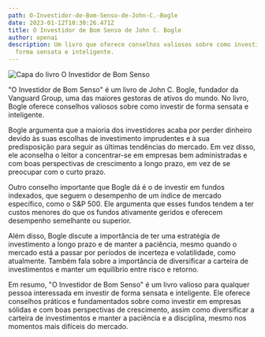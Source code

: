 ```yaml
---
path: O-Investidor-de-Bom-Senso-de-John-C.-Bogle
date: 2023-01-12T10:30:26.471Z
title: O Investidor de Bom Senso de John C. Bogle
author: openai
description: Um livro que oferece conselhos valiosos sobre como investir de
  forma sensata e inteligente.
---
```

![Capa do livro O Investidor de Bom Senso](/assets/71ckwtastul.jpeg "Capa do livro O Investidor de Bom Senso")

"O Investidor de Bom Senso" é um livro de John C. Bogle, fundador da Vanguard Group, uma das maiores gestoras de ativos do mundo. No livro, Bogle oferece conselhos valiosos sobre como investir de forma sensata e inteligente.

Bogle argumenta que a maioria dos investidores acaba por perder dinheiro devido às suas escolhas de investimento imprudentes e à sua predisposição para seguir as últimas tendências do mercado. Em vez disso, ele aconselha o leitor a concentrar-se em empresas bem administradas e com boas perspectivas de crescimento a longo prazo, em vez de se preocupar com o curto prazo.

Outro conselho importante que Bogle dá é o de investir em fundos indexados, que seguem o desempenho de um índice de mercado específico, como o S&P 500. Ele argumenta que esses fundos tendem a ter custos menores do que os fundos ativamente geridos e oferecem desempenho semelhante ou superior.

Além disso, Bogle discute a importância de ter uma estratégia de investimento a longo prazo e de manter a paciência, mesmo quando o mercado está a passar por períodos de incerteza e volatilidade, como atualmente. Também fala sobre a importância de diversificar a carteira de investimentos e manter um equilíbrio entre risco e retorno.

Em resumo, "O Investidor de Bom Senso" é um livro valioso para qualquer pessoa interessada em investir de forma sensata e inteligente. Ele oferece conselhos práticos e fundamentados sobre como investir em empresas sólidas e com boas perspectivas de crescimento, assim como diversificar a carteira de investimentos e manter a paciência e a disciplina, mesmo nos momentos mais difíceis do mercado.